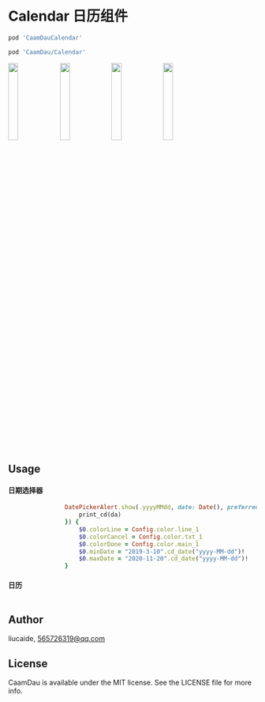 # Calendar 日历组件

```ruby
pod 'CaamDauCalendar'

pod 'CaamDau/Calendar'
```
<p>
  <img src="https://github.com/liucaide/Images/blob/master/CD/calendar0.png" width="20%" />
  <img src="https://github.com/liucaide/Images/blob/master/CD/calendar1.png" width="20%" />
  <img src="https://github.com/liucaide/Images/blob/master/CD/calendar2.png" width="20%" />
  <img src="https://github.com/liucaide/Images/blob/master/CD/calendar3.png" width="20%" />
</p>

## Usage
#### 日期选择器
```ruby
                DatePickerAlert.show(.yyyyMMdd, date: Date(), preferredStyle: .sheet, callback: { (da) in
                    print_cd(da)
                }) {
                    $0.colorLine = Config.color.line_1
                    $0.colorCancel = Config.color.txt_1
                    $0.colorDone = Config.color.main_1
                    $0.minDate = "2019-3-10".cd_date("yyyy-MM-dd")!
                    $0.maxDate = "2020-11-20".cd_date("yyyy-MM-dd")!
                }
```
#### 日历
```ruby

```
## Author

liucaide, 565726319@qq.com

## License

CaamDau is available under the MIT license. See the LICENSE file for more info.
